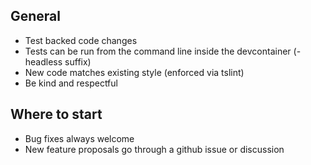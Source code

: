 ## General
- Test backed code changes
- Tests can be run from the command line inside the devcontainer (-headless suffix)
- New code matches existing style (enforced via tslint)
- Be kind and respectful

## Where to start
- Bug fixes always welcome
- New feature proposals go through a github issue or discussion